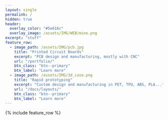 ```yaml
---
layout: single
permalink: /
hidden: true
header:
  overlay_color: "#5e616c"
  overlay_image: /assets/IMG/WEB/mine.png
excerpt: "stuff"
feature_row:
  - image_path: /assets/IMG/pcb.jpg
    title: "Printed Circuit Boards"
    excerpt: "PCB design and manufacturing, mostly with CNC"
    url: "/portfolio/"
    btn_class: "btn--primary"
    btn_label: "Learn more"
  - image_path: /assets/IMG/3d_case.png
    title: "Rapid prototyping"
    excerpt: "Custom design and manufacturing in PET, TPU, ABS, PLA..."
    url: "/docs/layouts/"
    btn_class: "btn--primary"
    btn_label: "Learn more"  
---
```


{% include feature_row %}